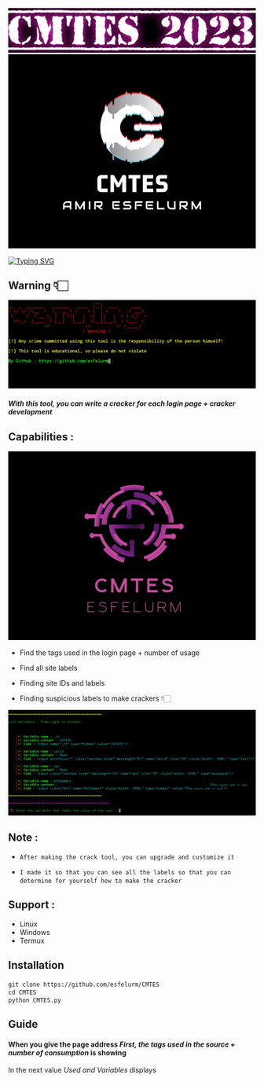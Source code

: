 <img src="screen/Polish_۲۰۲۳۰۹۰۲_۰۰۵۸۰۴۰۱۹.jpg">
<img src="screen/Screenshot_20230901-220256_Chrome.jpg">

[![Typing SVG](https://readme-typing-svg.herokuapp.com?font=Fira+Code&weight=600&size=31&duration=4500&pause=1000&color=164B63&multiline=true&width=453&height=100&lines=Cracker+Maker+Tool+;ESFELURM)](https://git.io/typing-svg) 

## Warning 👇🏻

<img src="screen/20230902_003943.jpg">

##### With this tool, you can write a cracker for each login page + cracker development 


## Capabilities :

<img src="screen/Screenshot_20230901-221935_Chrome.jpg">

- Find the tags used in the login page + number of usage

- Find all site labels

- Finding site IDs and labels

- Finding suspicious labels to make crackers 👇🏻

<img src="screen/20230902_003929.jpg">

## Note :

* `After making the crack tool, you can upgrade and customize it`

* `I made it so that you can see all the labels so that you can determine for yourself how to make the cracker`

## Support :

- Linux
- Windows
- Termux

## Installation 

```
git clone https://github.com/esfelurm/CMTES
cd CMTES
python CMTES.py
```

## Guide

<h4>When you give the page address <em>First, the tags used in the source + number of consumption </em>is showing</h4>

<p>In the next value <em>Used and Variables </em>displays </p>
